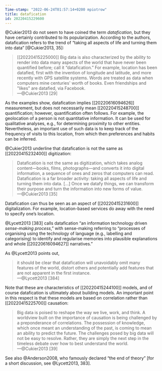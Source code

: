 ```yaml
---
Time-stamp: "2022-06-24T01:57:14+0200 mpiotrow"
title: datafication
id: 20220415229600
---
```


@Cukier2013 do not seem to have coined the term *datafication*, but they have certainly contributed to its popularization.  According to the authors, datafication refers to the trend of “taking all aspects of life and turning them into data” [@Cukier2013, 35]:

> [[20220415225000]] Big data is also characterized by the ability to render into data many aspects of the world that have never been quantified before; call it “datafication.”  For example, location has been datafied, first with the invention of longitude and latitude, and more recently with GPS satellite systems.  Words are treated as data when computers mine centuries' worth of books.  Even friendships and "likes" are datafied, via Facebook.  
—@Cukier2013 [29]

As the examples show, datafication implies [[20220616094626]] measurement, but does not necessarily mean [[20220415248700]] quantification; however, quantification often follows.  For example, the geolocation of a person is not quantitative information.  It can be used for qualitative analyses, e.g., for determining proximity to other entities.  Nevertheless, an important use of such data is to keep track of the frequency of visits to this location, from which then preferences and habits can be inferred.

@Cukier2013 underline that datafication is not the same as [[20220415232400]] digitization:

> Datafication is not the same as digitization, which takes analog content—books, films, photographs—and converts it into digital information, a sequence of ones and zeros that computers can read.  Datafication is a far broader activity: taking all aspects of life and turning them into data.  […] Once we datafy things, we can transform their purpose and turn the information into new forms of value.  
—@Cukier2013 [35]

Datafication can thus be seen as an aspect of [[20220415231600]] digitalization.  For example, location-based services do away with the need to specify one’s location.

@Lycett2013 [383] calls datafication “an information technology driven *sense-making process*,” with sense-making referring to “processes of organising using the technology of language (e.g., labelling and categorising) to identify and regularise memories into plausible explanations and whole [[20220616094627]] narratives.”

As @Lycett2013 points out, 

> it should be clear that datafication will unavoidably omit many features of the world, distort others and potentially add features that are not apparent in the first instance.  
—@Lycett2013 [384]

Note that these are characteristics of [[20220415244100]] models, and of course datafication is ultimately about building models.  An important point in this respect is that these models are based on correlation rather than [[20220415225700]] causation:

> Big data is poised to reshape the way we live, work, and think.  A worldview built on the importance of causation is being challenged by a preponderance of correlations.  The possession of knowledge, which once meant an understanding of the past, is coming to mean an ability to predict the future.  The challenges posed by big data will not be easy to resolve. Rather, they are simply the next step in the timeless debate over how to best understand the world.  
—@Cukier2013 [39]

See also @Anderson2008, who famously declared “the end of theory” [for a short discussion, see @Lycett2013, 383].

